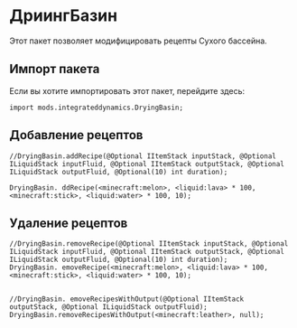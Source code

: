 # ДриингБазин

Этот пакет позволяет модифицировать рецепты Сухого бассейна.

## Импорт пакета

Если вы хотите импортировать этот пакет, перейдите здесь:

```zenscript
import mods.integrateddynamics.DryingBasin;
```

## Добавление рецептов

```zenscript
//DryingBasin.addRecipe(@Optional IItemStack inputStack, @Optional ILiquidStack inputFluid, @Optional IItemStack outputStack, @Optional ILiquidStack outputFluid, @Optional(10) int duration);

DryingBasin. ddRecipe(<minecraft:melon>, <liquid:lava> * 100, <minecraft:stick>, <liquid:water> * 100, 10);
```

## Удаление рецептов

```zenscript
//DryingBasin.removeRecipe(@Optional IItemStack inputStack, @Optional ILiquidStack inputFluid, @Optional IItemStack outputStack, @Optional ILiquidStack outputFluid, @Optional(10) int duration);
DryingBasin. emoveRecipe(<minecraft:melon>, <liquid:lava> * 100, <minecraft:stick>, <liquid:water> * 100, 10);


//DryingBasin. emoveRecipesWithOutput(@Optional IItemStack outputStack, @Optional ILiquidStack outputFluid);
DryingBasin.removeRecipesWithOutput(<minecraft:leather>, null);
```